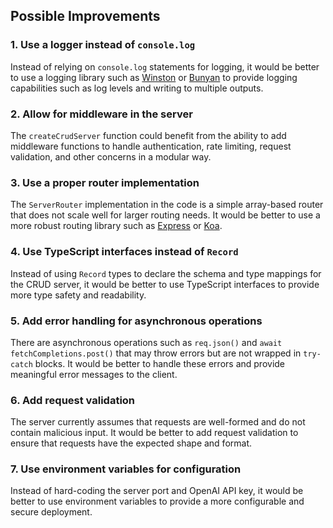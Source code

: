 ## Possible Improvements

### 1. Use a logger instead of `console.log`

Instead of relying on `console.log` statements for logging, it would be better to use a logging library such as [Winston](https://github.com/winstonjs/winston) or [Bunyan](https://github.com/trentm/node-bunyan) to provide logging capabilities such as log levels and writing to multiple outputs.

### 2. Allow for middleware in the server

The `createCrudServer` function could benefit from the ability to add middleware functions to handle authentication, rate limiting, request validation, and other concerns in a modular way.

### 3. Use a proper router implementation

The `ServerRouter` implementation in the code is a simple array-based router that does not scale well for larger routing needs. It would be better to use a more robust routing library such as [Express](https://github.com/expressjs/express) or [Koa](https://github.com/koajs/koa).

### 4. Use TypeScript interfaces instead of `Record`

Instead of using `Record` types to declare the schema and type mappings for the CRUD server, it would be better to use TypeScript interfaces to provide more type safety and readability.

### 5. Add error handling for asynchronous operations

There are asynchronous operations such as `req.json()` and `await fetchCompletions.post()` that may throw errors but are not wrapped in `try-catch` blocks. It would be better to handle these errors and provide meaningful error messages to the client.

### 6. Add request validation

The server currently assumes that requests are well-formed and do not contain malicious input. It would be better to add request validation to ensure that requests have the expected shape and format.

### 7. Use environment variables for configuration

Instead of hard-coding the server port and OpenAI API key, it would be better to use environment variables to provide a more configurable and secure deployment.